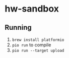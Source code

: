 # hw-sandbox

## Running

1. `brew install platformio`
2. `pio run` to compile
3. `pio run --target upload`
